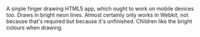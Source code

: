 A sinple finger drawing HTML5 app, which ought to work on mobile devices too. Draws in bright neon lines. Almost certainly only works in Webkit, not because that's required but because it's unfinished. Children like the bright colours when drawing.
